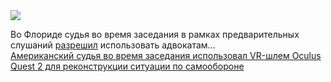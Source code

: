 <!--2025-01-03 10:30:47-->
<div class="yb">
  <div class="rss smaller1 habr"><img src="https://habrastorage.org/getpro/habr/upload_files/333/74a/842/33374a8428aa0ede7b5824bbd722fcd7.jpg" /><p>Во Флориде судья во время заседания в рамках предварительных слушаний <a href="https://gizmodo.com/florida-judge-allows-vr-simulation-of-alleged-crime-to-be-submitted-as-evidence-2000544922" rel="noopener noreferrer nofollow">разрешил</a> использовать адвокатам... <br><a class="light" href="https://habr.com/ru/news/871396/?utm_source=habrahabr&utm_medium=rss&utm_campaign=871396">Американский судья во время заседания использовал VR-шлем Oculus Quest 2 для реконструкции ситуации по самообороне</a></div>
</div>

